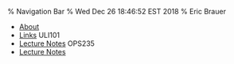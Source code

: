 % Navigation Bar
% Wed Dec 26 18:46:52 EST 2018
% Eric Brauer

- [About](about.html)
- [Links](links.html)
ULI101
- [Lecture Notes](uli101-schedule.html)
OPS235
- [Lecture Notes](ops235-schedule.html)


